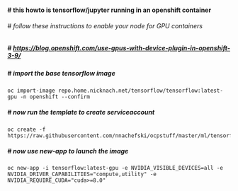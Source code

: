 ####  # this howto is tensorflow/jupyter running in an openshift container
###### # follow these instructions to enable your node for GPU containers
##### # https://blog.openshift.com/use-gpus-with-device-plugin-in-openshift-3-9/
##### # import the base tensorflow image
```
oc import-image repo.home.nicknach.net/tensorflow/tensorflow:latest-gpu -n openshift --confirm
```
##### # now run the template to create serviceaccount
```
oc create -f https://raw.githubusercontent.com/nnachefski/ocpstuff/master/ml/tensorflow.yml
```
##### # now use new-app to launch the image
```
oc new-app -i tensorflow:latest-gpu -e NVIDIA_VISIBLE_DEVICES=all -e NVIDIA_DRIVER_CAPABILITIES="compute,utility" -e NVIDIA_REQUIRE_CUDA="cuda>=8.0"
```
